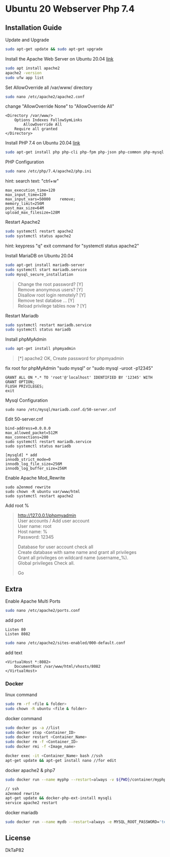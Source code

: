 # Ubuntu 20 Webserver Php 7.4

## Installation Guide

Update and Upgrade

```sh
sudo apt-get update && sudo apt-get upgrade
```

Install the Apache Web Server on Ubuntu 20.04 [link](https://linuxhint.com/install_apache_web_server_ubuntu/)

```sh
sudo apt install apache2
apache2 -version
sudo ufw app list
```

Set AllowOverride all /var/www/ directory

```sh
sudo nano /etc/apache2/apache2.conf
```

change "AllowOverride None" to "AllowOverride All"

```
<Directory /var/www/>
	Options Indexes FollowSymLinks
		AllowOverride All
	Require all granted
</Directory>
```
Install PHP 7.4 on Ubuntu 20.04 [link](https://computingforgeeks.com/how-to-install-php-on-ubuntu/)

```sh
sudo apt-get install php php-cli php-fpm php-json php-common php-mysql php-zip php-gd php-mbstring php-curl php-xml php-pear php-bcmath
```

PHP Configuration

```sh
sudo nano /etc/php/7.4/apache2/php.ini
``` 

hint:
search text: "ctrl+w" 

```
max_execution_time=120
max_input_time=120
max_input_vars=50000    remove;
memory_limit=256M
post_max_size=64M
upload_max_filesize=128M
``` 

Restart Apache2

```sh
sudo systemctl restart apache2
sudo systemctl status apache2
```
hint:
keypress "q" exit command for "systemctl status apache2"

Install MariaDB on Ubuntu 20.04

```sh
sudo apt-get install mariadb-server
sudo systemctl start mariadb.service
sudo mysql_secure_installation
```

>Change the root password? [Y]<br>
Remove anonymous users? [Y]<br>
Disallow root login remotely? [Y]<br>
Remove test databse ... [Y]<br>
Reload privilege tables now ? [Y]<br>

Restart Mariadb

```sh
sudo systemctl restart mariadb.service
sudo systemctl status mariadb
```

Install phpMyAdmin

```sh
sudo apt-get install phpmyadmin
```
>[*] apache2 OK, Create password for phpmyadmin

fix root for phpMyAdmin "sudo mysql" or "sudo mysql -uroot -p12345"
```
GRANT ALL ON *.* TO 'root'@'localhost' IDENTIFIED BY '12345' WITH GRANT OPTION;
FLUSH PRIVILEGES;
exit
```

Mysql Configuration

```
sudo nano /etc/mysql/mariadb.conf.d/50-server.cnf
```

Edit 50-server.cnf

```
bind-address=0.0.0.0
max_allowed_packet=512M
max_connections=200
sudo systemctl restart mariadb.service
sudo systemctl status mariadb

[mysqld] * add
innodb_strict_mode=0
innodb_log_file_size=256M
innodb_log_buffer_size=256M
```

Enable Apache Mod_Rewrite

```
sudo a2enmod rewrite
sudo chown -R ubuntu var/www/html
sudo systemctl restart apache2
```

Add root %

>http://127.0.0.1/phpmyadmin<br>
>User accounts / Add user account<br>
>User name: root<br>
>Host name: %<br>
>Password: 12345<br>
>
>Database for user account check all<br>
>Create database with same name and grant all privileges<br>
>Grant all privileges on wildcard name (username\_%).<br>
>Global privileges Check all.<br>
>
>Go

## Extra

Enable Apache Multi Ports
```sh
sudo nano /etc/apache2/ports.conf
```

add port

```
Listen 80
Listen 8082
```

```sh
sudo nano /etc/apache2/sites-enabled/000-default.conf
```
add text 

```
<VirtualHost *:8082>
	DocumentRoot /var/www/html/vhosts/8082
</VirtualHost>
```

### Docker ###

linux command

```sh
sudo rm -rf <file & folder>
sudo chown -R ubuntu <file & folder>
```
docker command

```sh
sudo docker ps -a //list
sudo docker stop <Container_ID>
sudo docker restart <Container_Name>
sudo docker rm -f <Container_ID>
sudo docker rmi -f <Image_name>

docker exec -it <Container_Name> bash //ssh
apt-get update && apt-get install nano //for edit
```

docker apache2 & php7

```sh
sudo docker run --name myphp --restart=always -v ${PWD}/container/myphp/html:/var/www/html -v ${PWD}/container/myphp/php:/usr/local/etc/php/conf.d -p 8081:80 -d php:7.4-apache

// ssh
a2enmod rewrite
apt-get update && docker-php-ext-install mysqli
service apache2 restart
```

docker mariadb

```sh
sudo docker run --name mydb --restart=always -e MYSQL_ROOT_PASSWORD='test' -v ${PWD}/container/mydb/mysql:/etc/mysql/conf.d -v ${PWD}/container/mydb/mysql_data:/var/lib/mysql -p 10106:3306 -d mariadb
```

## License
DkTaP82
